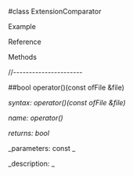 #class ExtensionComparator

Example



Reference



Methods



//----------------------

##bool operator()(const ofFile &file)

_syntax: operator()(const ofFile &file)_

_name: operator()_

_returns: bool_

_parameters: const _



_description: _















